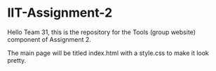 # IIT-Assignment-2

Hello Team 31, this is the repository for the Tools (group website) component of Assignment 2.

The main page will be titled index.html with a style.css to make it look pretty.
